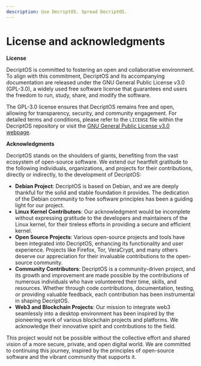 ```yaml
---
description: Use DecriptOS. Spread DecriptOS.
---
```


# License and acknowledgments

**License**

DecriptOS is committed to fostering an open and collaborative environment. To align with this commitment, DecriptOS and its accompanying documentation are released under the GNU General Public License v3.0 (GPL-3.0), a widely used free software license that guarantees end users the freedom to run, study, share, and modify the software.

The GPL-3.0 license ensures that DecriptOS remains free and open, allowing for transparency, security, and community engagement. For detailed terms and conditions, please refer to the `LICENSE` file within the DecriptOS repository or visit the [GNU General Public License v3.0 webpage](https://www.gnu.org/licenses/gpl-3.0.html).

**Acknowledgments**

DecriptOS stands on the shoulders of giants, benefiting from the vast ecosystem of open-source software. We extend our heartfelt gratitude to the following individuals, organizations, and projects for their contributions, directly or indirectly, to the development of DecriptOS:

* **Debian Project**: DecriptOS is based on Debian, and we are deeply thankful for the solid and stable foundation it provides. The dedication of the Debian community to free software principles has been a guiding light for our project.
* **Linux Kernel Contributors**: Our acknowledgment would be incomplete without expressing gratitude to the developers and maintainers of the Linux kernel, for their tireless efforts in providing a secure and efficient kernel.
* **Open Source Projects**: Various open-source projects and tools have been integrated into DecriptOS, enhancing its functionality and user experience. Projects like Firefox, Tor, VeraCrypt, and many others deserve our appreciation for their invaluable contributions to the open-source community.
* **Community Contributors**: DecriptOS is a community-driven project, and its growth and improvement are made possible by the contributions of numerous individuals who have volunteered their time, skills, and resources. Whether through code contributions, documentation, testing, or providing valuable feedback, each contribution has been instrumental in shaping DecriptOS.
* **Web3 and Blockchain Projects**: Our mission to integrate web3 seamlessly into a desktop environment has been inspired by the pioneering work of various blockchain projects and platforms. We acknowledge their innovative spirit and contributions to the field.

This project would not be possible without the collective effort and shared vision of a more secure, private, and open digital world. We are committed to continuing this journey, inspired by the principles of open-source software and the vibrant community that supports it.
